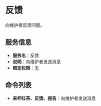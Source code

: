 # 反馈
向维护者反馈问题。

## 服务信息
- **服务名**：反馈
- **说明**：向维护者发送消息
- **限定权限**：无

## 命令列表
- **来杯红茶、反馈、报告**：向维护者发送消息
